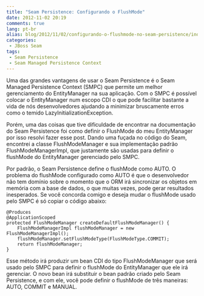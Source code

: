 ```yaml
---
title: "Seam Persistence: Configurando o FlushMode"
date: 2012-11-02 20:19
comments: true
lang: pt-br
alias: blog/2012/11/02/configurando-o-flushmode-no-seam-persistence/index.html
categories:
 - JBoss Seam
tags:
 - Seam Persistence
 - Seam Managed Persistence Context
---
```


Uma das grandes vantagens de usar o Seam Persistence é o Seam Managed Persistence Context (SMPC) que permite um melhor gerenciamento do EntityManager na sua aplicação. Com o SMPC é possível colocar o EntityManager num escopo CDI o que pode facilitar bastante a vida de nós desenvolvedores ajudando a minimizar bruscamente erros como o temido LazyInitializationException.

<!-- more -->

Porém, uma das coisas que tive dificuldade de encontrar na documentação do Seam Persistence foi como definir o FlushMode do meu EntityManager por isso resolvi fazer esse post. Dando uma fuçada no código do Seam, encontrei a classe FlushModeManager e sua implementação padrão FlushModeManagerImpl, que justamente são usadas para definir o flushMode do EntityManager gerenciado pelo SMPC.

Por padrão, o Seam Persistence define o flushMode como AUTO. O problema do flushMode configurado como AUTO é que o desenvolvedor não tem domínio sobre o momento que o ORM irá sincronizar os objetos em memória com a base de dados, o que muitas vezes, pode gerar resultados inesperados. Se você concorda comigo e deseja mudar o flushMode usado pelo SMPC é só copiar o código abaixo:

	@Produces
	@ApplicationScoped
	protected FlushModeManager createDefaultFlushModeManager() {
		FlushModeManagerImpl flushModeManager = new FlushModeManagerImpl();
		flushModeManager.setFlushModeType(FlushModeType.COMMIT);
		return flushModeManager;
	}

Esse método irá produzir um bean CDI do tipo FlushModeManager que será usado pelo SMPC para definir o flushMode do EntityManager que ele irá gerenciar. O novo bean irá substituir o bean padrão criado pelo Seam Persistence, e com ele, você pode definir o flushMode de três maneiras: AUTO, COMMIT e MANUAL.
